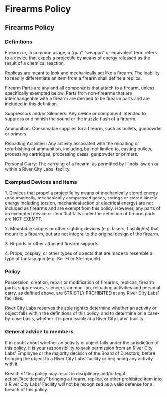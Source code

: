# Firearms Policy

## Firearms Policy

### Definitions <a href="#definitions" id="definitions"></a>

Firearm or, in common usage, a “gun”, “weapon” or equivalent term refers to a device that expels a projectile by means of energy released as the result of a chemical reaction.

Replicas are meant to look and mechanically act like a firearm. The inability to readily differentiate an item from a firearm shall define a replica.

Firearm Parts are any and all components that attach to a firearm, unless specifically exempted below. Parts from non-firearms that are interchangeable with a firearm are deemed to be firearm parts and are included in this definition.

Suppressors and/or Silencers: Any device or component intended to suppress or diminish the sound or the muzzle flash of a firearm.

Ammunition: Consumable supplies for a firearm, such as bullets, gunpowder or primers.

Reloading Activities: Any activity associated with the reloading or refurbishing of ammunition, including, but not limited to, casting bullets, processing cartridges, processing cases, gunpowder or primers.

Personal Carry: The carrying of a firearm, as permitted by Illinois law on or within a River City Labs' facility.

### Exempted Devices and Items <a href="#exempted-devices-and-items" id="exempted-devices-and-items"></a>

1\. Devices that propel a projectile by means of mechanically stored energy (pneumatically, mechanically compressed gases, springs or stored kinetic energy including torsion, mechanical action or electrical energy) are not included as firearms and are exempt from this policy. However, any parts of an exempted device or item that falls under the definition of firearm parts are NOT EXEMPT.

2\. Mountable scopes or other sighting devices (e.g. lasers, flashlights) that mount to a firearm, but are not integral to the original design of the firearm.

3\. Bi-pods or other attached firearm supports.

4\. Props, cosplay, or other types of objects that are made to resemble a type of fantasy gun (e.g. Sci-Fi or Steampunk).

### Policy <a href="#policy" id="policy"></a>

Possession, creation, repair or modification of firearms, replicas, firearm parts, suppressors, silencers, ammunition, reloading activities and personal carry, as defined above, are STRICTLY PROHIBITED at any River City Labs' facilities.

River City Labs reserves the sole right to determine whether an activity or object falls within the definitions of this policy, and to determine on a case-by-case basis, whether it is permissible at a River City Labs' facility.

### General advice to members <a href="#general-advice-to-members" id="general-advice-to-members"></a>

If in doubt about whether an activity or object falls under the jurisdiction of this policy, it is your responsibility to seek permission from an River City Labs' Employee or the majority decision of the Board of Directors, before bringing the object to a River City Labs' facility or beginning any activity with it.

Breach of this policy may result in disciplinary and/or legal action.“Accidentally” bringing a firearm, replica, or other prohibited item into a River City Labs' Facility will not be recognized as a valid defense for a breach of this policy.
